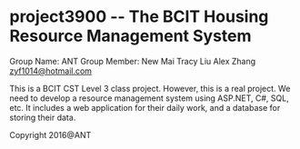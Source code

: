 # project3900 -- The BCIT Housing Resource Management System
Group Name: ANT
Group Member: New Mai
              Tracy Liu
              Alex Zhang zyf1014@hotmail.com

This is a BCIT CST Level 3 class project. However, this is a real project.
We need to develop a resource management system using ASP.NET, C#, SQL, etc.
It includes a web application for their daily work, and a database for storing
their data.

Copyright 2016@ANT
